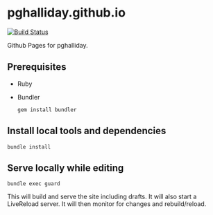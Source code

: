 # pghalliday.github.io

[![Build Status](https://travis-ci.org/pghalliday/pghalliday.github.io.svg?branch=master)](https://travis-ci.org/pghalliday/pghalliday.github.io)

Github Pages for pghalliday.

## Prerequisites

- Ruby
- Bundler

  ```
  gem install bundler
  ```

## Install local tools and dependencies

```
bundle install
```

## Serve locally while editing

```
bundle exec guard
```

This will build and serve the site including drafts. It will also start a LiveReload server. It will then monitor for changes and rebuild/reload.

